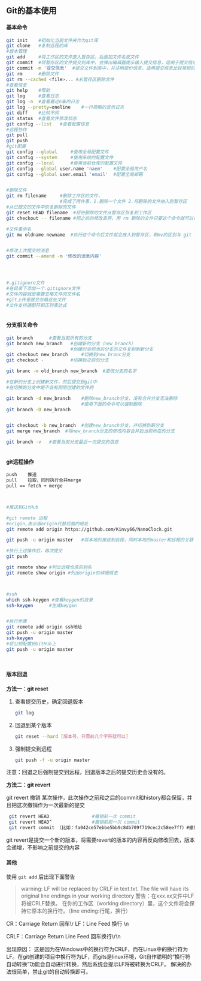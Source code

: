 

## Git的基本使用



#### 基本命令

```bash
git init  	#初始化当前文件夹作为git库
git clone 	#复制远程的库
#版本管理
git add		#将工作区的文件放入暂存区，后面加文件名或文件
git commit	#将暂存区的文件提交到库中，会弹出编辑器提示输入提交信息，适用于提交信息比较多的情况
git commit -m '提交信息'  #提交文件到库中，并注明提价信息，适用提交信息比较简短的情况
git rm		#删除文件
git rm --cached <file>... #从暂存区删除文件
#查看信息
git help	#帮助
git	log		#查看日志
git log -n	#查看最近n条的日志
git log --pretty=oneline	#一行简略的显示日志
git	diff	#比较不同
git status	#查看文件修改状态
git config --list	#查看配置信息
#远程协作
git pull
git push
#git配置
git config --global		#使用全局配置文件
git config --system		#使用系统的配置文件
git config --local		#使用当前仓库的配置文件
git config --global user.name 'naem'  	#配置全局用户名
git config --global user.email 'email'  #配置全局邮箱


#删除文件
git rm filename		#删除工作区的文件，
					#完成了两件事，1.删除一个文件 2.将删除的文件纳入到暂存区
#从已提交的文件中恢复删除的文件
git reset HEAD filename	 #将待删除的文件从暂存区恢复到工作区
git checkout -- filename #把之前的修改丢弃，用 rm 删除的文件只要这个命令就可以恢复

#文件重命名
git mv oldname newname  #执行这个命令后文件就会放入到暂存区，和mv的区别与 git rm和rm的区别一样


#修改上次提交的消息
git commit --amend -m '修改的消息内容'




#.gitignore文件
#在目录下添加一个.gitignore文件
#文件内容就是需要忽略文件的文件名
#git上传是就会忽略这些文件
#文件支持通配符和正则表达式



```



#### 分支相关命令

```bash
git branch		#查看当前所有的分支
git branch new_branch	#创建新的分支（new_branch）
						#创建时会把当前分支的文件复制到新分支
git checkout new_branch		#切换到new_branc分支
git checkout -			#切换到之前的分支

git branc -m old_branch new_branch  #更改分支的名字

#在新的分支上创建新文件，然后提交到git中
#在切换到分支中是不会有刚刚创建的文件的

git branch -d new_branch	#删除new_branch分支，没有合并分支无法删除
							#使用下面的命令可以强制删除
git branch -D new_branch


git checkout -b new_branch	#创建new_branch分支，并切换到新分支
git merge new_branch  #将new_branch分支的修改内容合并到当前所在的分支

git branch -v	#查看当前分支最近一次提交的信息



```



#### git远程操作

```bash
push 	推送
pull	拉取，同时执行合并merge
pull == fetch + merge



#推送到GitHub

#git remote 远程
#origin,表示用origin代替后面的地址
git remote add origin https://github.com/Kinvy66/NanoClock.git

git push -u origin master 	#将本地的推送到远程，同时本地的master和远程的关联 

#执行上述操作后，再次提交
git push

git remote show	#列出远程仓库的别名
git remote show	origin #列出origin的详细信息



#ssh
which ssh-keygen #查看keygen的目录
ssh-keygen		#生成keygen


#执行步骤
git remote add origin ssh地址
git push -u origin master
ssh-keygen
#将公钥配置到GitHub上
git push -u origin master




```



#### 版本回退

**方法一：git reset**

1. 查看提交历史，确定回退版本

   ```bash
   git log
   ```

2. 回退到某个版本

   ```bash
   git reset --hard [版本号，只需前几个字符就可以]
   ```

3. 强制提交到远程

   ```bash
   git push -f -u origin master
   ```

注意：回退之后强制提交到远程，回退版本之后的提交历史会没有的。

**方法二：git revert**

git revert 撤销 某次操作，此次操作之前和之后的commit和history都会保留，并且把这次撤销作为一次最新的提交

```bash
 git revert HEAD                #撤销前一次 commit
 git revert HEAD^               #撤销前前一次 commit
 git revert commit （比如：fa042ce57ebbe5bb9c8db709f719cec2c58ee7ff）#撤销指定的版本，撤销也会作为一次提交进行保存。
```

git revert是提交一个新的版本，将需要revert的版本的内容再反向修改回去，版本会递增，不影响之前提交的内容



#### 其他

使用 `git add` 后出现下面警告



> warning: LF will be replaced by CRLF in text.txt.
 The file will have its original line endings in your working directory
 警告：在xxx.xx文件中LF将被CRLF替换。
在你的工作区（working directory）里，这个文件将会保持它原本的换行符。（line ending:行尾，换行）




CR：Carriage Return 回车\r
LF：Line Feed  换行 \n

CRLF：Carriage Return Line Feed 回车换行\r\n

出现原因：
这是因为在Windows中的换行符为CRLF，而在Linux中的换行符为LF。在git创建的项目中换行符为LF，而gits是linux环境，Git自作聪明的“换行符自动转换”功能会自动进行转换，然后系统会提示LF将被转换为CRLF。
解决的办法很简单，禁止git的自动转换即可。





